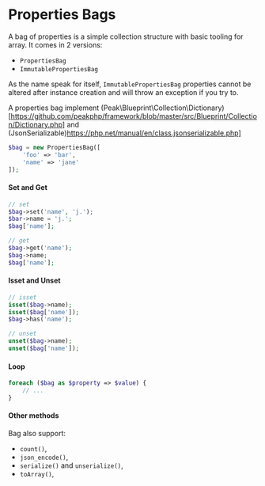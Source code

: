 # Properties Bags

A bag of properties is a simple collection structure with basic tooling for array. It comes in 2 versions: 
- ``PropertiesBag`` 
- ``ImmutablePropertiesBag``

As the name speak for itself, ``ImmutablePropertiesBag`` properties cannot be altered after instance creation and will throw an exception if you try to.

A properties bag implement (Peak\Blueprint\Collection\Dictionary)[https://github.com/peakphp/framework/blob/master/src/Blueprint/Collection/Dictionary.php] and (JsonSerializable)https://php.net/manual/en/class.jsonserializable.php]

```php
$bag = new PropertiesBag([
    'foo' => 'bar',
    'name' => 'jane'
]);
```

#### Set and Get
```php
// set
$bag->set('name', 'j.');
$bar->name = 'j.';
$bag['name'];

// get
$bag->get('name');
$bag->name;
$bag['name'];
```

#### Isset and Unset
```php
// isset
isset($bag->name);
isset($bag['name']);
$bag->has('name');

// unset
unset($bag->name);
unset($bag['name']);
```

#### Loop
```php
foreach ($bag as $property => $value) {
    // ...
}
```

#### Other methods

Bag also support:
 - ``count()``, 
 - ``json_encode()``, 
 - ``serialize()`` and ``unserialize()``, 
 - ``toArray()``, 

